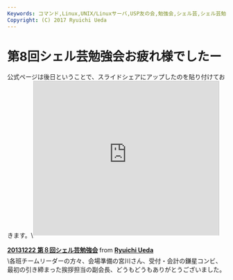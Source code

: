 ```yaml
---
Keywords: コマンド,Linux,UNIX/Linuxサーバ,USP友の会,勉強会,シェル芸,シェル芸勉強会
Copyright: (C) 2017 Ryuichi Ueda
---
```


# 第8回シェル芸勉強会お疲れ様でしたー
公式ページは後日ということで、スライドシェアにアップしたのを貼り付けておきます。\\<iframe src="http://www.slideshare.net/slideshow/embed_code/29426544" width="427" height="356" frameborder="0" marginwidth="0" marginheight="0" scrolling="no" style="border:1px solid #CCC;border-width:1px 1px 0;margin-bottom:5px" allowfullscreen> </iframe> <div style="margin-bottom:5px"> <strong> <a href="https://www.slideshare.net/ryuichiueda/20131222-8" target="_blank">20131222 第８回シェル芸勉強会</a> </strong> from <strong><a href="http://www.slideshare.net/ryuichiueda" target="_blank">Ryuichi Ueda</a></strong> </div>\\各班チームリーダーの方々、会場準備の宮川さん、受付・会計の鎌星コンビ、最初の引き締まった挨拶担当の副会長、どうもどうもありがとうございました。
